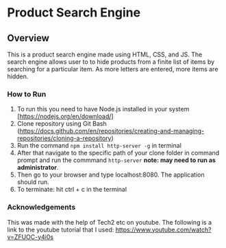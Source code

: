 # Product Search Engine

## Overview

This is a product search engine made using HTML, CSS, and JS. The search engine allows user to to hide products from a finite list of items by searching for a particular item. As more letters are entered, more items are hidden. 

### How to Run

1. To run this you need to have Node.js installed in your system [https://nodejs.org/en/download/]
2. Clone repository using Git Bash (https://docs.github.com/en/repositories/creating-and-managing-repositories/cloning-a-repository)
3. Run the command `npm install http-server -g` in terminal
4. After that navigate to the specific path of your clone folder in command prompt and run the commmand `http-server` **note: may need to run as administrator**.
5. Then go to your browser and type localhost:8080. The application should run.
6. To terminate: hit ctrl + c in the terminal

### Acknowledgements

This was made with the help of Tech2 etc on youtube. The following is a link to the youtube tutorial that I used: 
https://www.youtube.com/watch?v=ZFUOC-y4i0s
